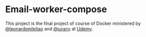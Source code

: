 # Email-worker-compose

This project is the final project of course of Docker ministered by [@leonardomleitao](http://github.com/leonardomleitao) and [@juracy](http://github.com/juracy) at [Udemy](https://www.udemy.com/share/101WFAA0ofdVlWRH4=/).

